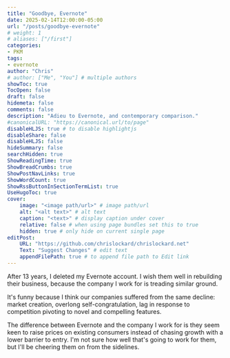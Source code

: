```yaml
---
title: "Goodbye, Evernote"
date: 2025-02-14T12:00:00-05:00
url: "/posts/goodbye-evernote"
# weight: 1
# aliases: ["/first"]
categories:
- PKM
tags:
- evernote
author: "Chris"
# author: ["Me", "You"] # multiple authors
showToc: true
TocOpen: false
draft: false
hidemeta: false
comments: false
description: "Adieu to Evernote, and contemporary comparison."
#canonicalURL: "https://canonical.url/to/page"
disableHLJS: true # to disable highlightjs
disableShare: false
disableHLJS: false
hideSummary: false
searchHidden: true
ShowReadingTime: true
ShowBreadCrumbs: true
ShowPostNavLinks: true
ShowWordCount: true
ShowRssButtonInSectionTermList: true
UseHugoToc: true
cover:
    image: "<image path/url>" # image path/url
    alt: "<alt text>" # alt text
    caption: "<text>" # display caption under cover
    relative: false # when using page bundles set this to true
    hidden: true # only hide on current single page
editPost:
    URL: "https://github.com/chrislockard/chrislockard.net"
    Text: "Suggest Changes" # edit text
    appendFilePath: true # to append file path to Edit link
---
```

After 13 years, I deleted my Evernote account. I wish them well in rebuilding their business, because the company I work for is treading similar ground.

It's funny because I think our companies suffered from the same decline: market creation, overlong self-congratulation, lag in response to competition pivoting to novel and compelling features.

The difference between Evernote and the company I work for is they seem keen to raise prices on existing consumers instead of chasing growth with a lower barrier to entry. I'm not sure how well that's going to work for them, but I'll be cheering them on from the sidelines.
